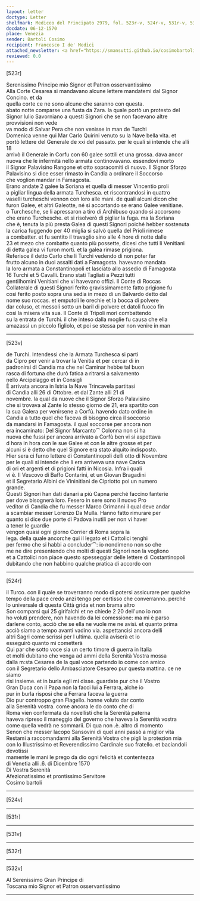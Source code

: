 ```yaml
---
layout: letter
doctype: Letter
shelfmark: Mediceo del Principato 2979, fol. 523r-v, 524r-v, 531r-v, 532r-v
docdate: 06-12-1570
place: Venezia
sender: Bartoli Cosimo
recipient: Francesco I de' Medici
attached_newsletter: <a href="https://smansutti.github.io/cosimobartoli/texts/3080_222/">3080_222</a>
reviewed: 0.0
---
```


[523r]  
  
  
Serenissimo Principe mio Signor et Patron osservantissimo  
Alla Corte Cesarea si mandavano alcune lettere mandatemi dal Signor Concino. et da  
quella corte ce ne sono alcune che saranno con questa.  
abato notte comparse una fusta da Zara. la quale portò un protesto del  
Signor Iulio Savorniano a questi Signori che se non facevano altre provvisioni non vede  
va modo di Salvar Pera che non venisse in man de Turchi  
Domenica venne qui Mar Carlo Quirini venuto su la Nave bella vita. et  
portò lettere del Generale de xxi del passato. per le quali si intende che alli 18  
arrivò il Generale in Corfu con 60 galee sottili et una grossa. dava ancor  
nuova che le infermità nello armata continovavano. essendovi morto  
il Signor Palavisino Rangone et otto sopracomiti di nuovo. Il Signor Sforzo  
Palavisino si dice esser rimasto in Candia a ordinare il Soccorso  
che voglion mandar in Famagosta.  
Erano andate 2 galee la Soriana et quella di messer Vincentio proli  
a pigliar lingua della armata Turchesca. et riscontrandosi in quattro  
vaselli turcheschi vennon con loro alle mani. de quali alcuni dicon che  
furon Galee, et altri Galeotte, né si accortando se erano Galee venitiane.  
o Turchesche, se li apressaron a tiro di Archibuso quando si accorsono  
che erano Turchesche. et si risolverò di pigliar la fuga. ma la Soriana  
che è, tenuta la più presta Galea di questi Signori poiché hebber sostenuta  
la carica fuggendo per 40 miglia si salvò quella del Prioli rimese  
a combatter. et fu sentito il travaglio sino alle 4 hore di notte dalle  
23 et mezo che combatte quanto più possette, dicesi che tutti li Venitiani  
di detta galea vi furon morti. et la galea rimase prigiona.  
Referisce il detto Carlo che li Turchi vedendo di non poter far  
frutto alcuno in duoi assalti dati a Famagosta. havevano mandata  
la loro armata a Constantinopoli et lasciato allo assedio di Famagosta  
16 Turchi et 5 Cavalli. Erano stati Tagliati a Pezzi tutti  
gentilhomini Venitiani che vi havevano offizi. Il Conte di Roccas  
Collaterale di questi Signori ferito gravissimamente fatto prigione fu  
così ferito posto sopra una sedia in mezo di un Balvardo detto dal  
nome suo roccas. et emputoli le orechie et la bocca di polvere  
dar coluso, et messoli sotto un baril di polvere et datoli fuoco fin  
così la misera vita sua. Il Conte di Tripoli morì combattendo  
su la entrata de Turchi. il che inteso dalla moglie fu causa che ella  
amazassi un piccolo figliolo, et poi se stessa per non venire in man  
  
---  

[523v]  
  
  
de Turchi. Intendessi che la Armata Turchesca si partì  
da Cipro per venir a trovar la Venitia et per cercar di in  
padronirsi di Candia ma che nel Caminar hebbe tal buon  
rasca di fortuna che durò fatica a ritrarsi a salvamento  
nello Arcipelaggo et in Consigli  
È arrivata ancora in Istria la Nave Trincavela partitasi  
di Candia alli 26 di Ottobre. et dal Zante alli 21 di  
novembre. la qual da nuove che il Signor Sforzo Palavisino  
che si trovava al Zante lo stesso giorno de 21, era spartito con  
la sua Galera per venirsene a Corfù. havendo dato ordine in  
Candia a tutto quel che faceva di bisogno circa il soccorso  
da mandarsi in Famagosta. il qual soccorse per ancora non  
era incaminato: Del Signor Marcanto⁀ Colonna non si ha  
nuova che fussi per ancora arrivato a Corfù ben vi si aspettava  
d hora in hora con le sue Galee et con le altre grosse et per  
alcuni si è detto che quel Signore era stato alquito indisposto.  
Hier sera ci furno lettere di Constantinopoli delli otto di Novembre  
per le quali si intende che li era arriveva una nave Carica  
di ori et argenti et di prigioni fatti in Nicosia. Infra i quali  
vi è. Il Vescovo di Baffo Contarini, et un Giovan Bragadini  
et il Segretario Albini de Vininitiani de Cipriotto poi un numero  
grande.  
Questi Signori han dati danari a più Capna perché faccino fanterie  
per dove bisognerà loro. Fesero in sere sono il nuovo Pro  
veditor di Candia che fu messer Marco Grimanni il qual deve andar  
a scambiar messer Lorenzo Da Mulla. Hanno fatto rimurare per  
quanto si dice due porte di Padova inutili per non vi haver  
a tener le guardie  
vengon quasi ogni giorno Corrier di Roma sopra la  
lega. della quale ancorche qui il legato et i Cattolici tenghi  
per fermo che si habbi a concluder⁀: io nondimeno non so che  
me ne dire presentendo che molti di questi Signori non la vogliono  
et a Cattolici non piace questo spesseggiar delle lettere di Costantinopoli  
dubitando che non habbino qualche pratica di accordo con  
  
---  

[524r]  
  
  
il Turco. con il quale se troverranno modo di potersi assicurare per qualche  
tempo della pace credo anzi tengo per certisso che converranno. perché  
lo universale di questa Città grida et non brama altro  
Son comparsi qui 25 girifalchi et ne chiede 2 20 dell'uno io non  
ho voluti prendere, non havendo da lei comessione: ma mi è parso  
darlene conto, acciò che se ella ne vuole me ne avisi. et quanto prima  
acciò siamo a tempo avanti vadino via. aspettancisi ancora delli  
altri Sagri come scrissi per l ultima. quella aviserà et io  
esseguirò quanto mi cometterà  
Qui par che sotto voce sia un certo timore di guerra in Italia  
et molti dubitano che venga ad ammi della Serenità Vostra mossa  
dalla m:sta Cesarea de la qual voce partendo io come con amico  
con il Segretario dello Ambasciatore Cesareo pur questa mattina. ce ne siamo  
risi insieme. et in burla egli mi disse. guardate pur che il Vostro  
Gran Duca con il Papa non la facci lui a Ferrara, alche io  
pur in burla risposi che a Ferrara faceva la guerra  
Dio pur controppo gran Flagello. honne voluto dar conto  
alla Serenità vostra. come ancora le do conto che di  
Roma vien confermata da novellisti che la Serenità paterna  
haveva ripreso il maneggio del governo che haveva la Serenità vostra  
come quella vedrà ne sommarii. Di qua non .è. altro di momento  
Senon che messer Iacopo Sansovini di quel anni passò a miglior vita  
Restami a raccomandarmi alla Serenità Vostra che pigli la protezion mia  
con lo Illustrissimo et Reverendissimo Cardinale suo fratello. et baciandoli devotissi  
mamente le mani le prego da dio ogni felicità et contentezza  
di Venetia alli .6. di Dicembre 1570  
Di Vostra Serenità  
Afezionatissimo et prontissimo Servitore  
Cosimo bartoli  
  
---  

[524v]  
  
  
  
---  

[531r]  
  
  
  
---  

[531v]  
  
  
  
---  

[532r]  
  
  
  
---  

[532v]  
  
  
Al Serenissimo Gran Principe di  
Toscana mio Signor et Patron osservantissimo  
  
---  

